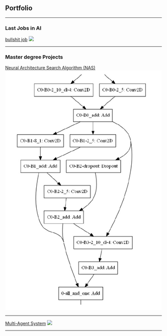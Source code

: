 ## Portfolio

---


### Last Jobs in AI

[bullshit job](/pdf/sample_presentation.pdf)
<img src="images/dummy_thumbnail.jpg?raw=true"/>

---




### Master degree Projects

[Neural Architecture Search Algorithm (NAS)](/nas_page)
<img src="images/nas-output.jpg?raw=true"/>

---
[Multi-Agent System](/pdf/sample_presentation.pdf)
<img src="images/MAS-gif.gif?raw=true"/>

---

